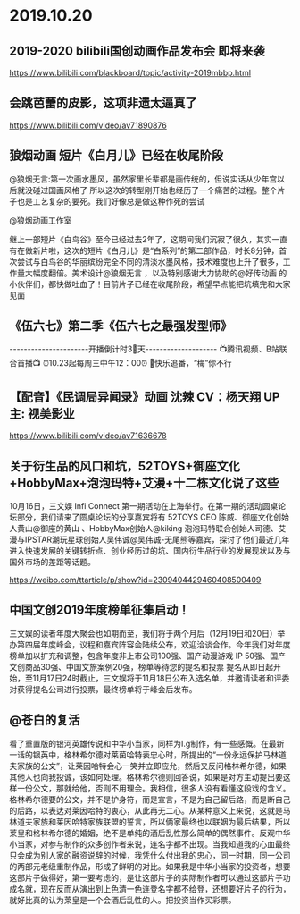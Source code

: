 # 2019.10.20


## 2019-2020 bilibili国创动画作品发布会 即将来袭

https://www.bilibili.com/blackboard/topic/activity-2019mbbp.html
## 会跳芭蕾的皮影，这项非遗太逼真了

https://www.bilibili.com/video/av71890876
 

## 狼烟动画 短片《白月儿》已经在收尾阶段

@狼烟无言:第一次画水墨风，虽然家里长辈都是画传统的，但说实话从少年宫以后就没碰过国画风格了 所以这次的转型刚开始也经历了一个痛苦的过程。整个片子也是工艺复杂的要死。我们好像总是做这种作死的尝试

@狼烟动画工作室                            

继上一部短片《白鸟谷》至今已经过去2年了，这期间我们沉寂了很久，其实一直有在做新片啦，这次的短片《白月儿》是“白系列”的第二部作品，时长8分钟，首次尝试与白鸟谷的华丽缤纷完全不同的清淡水墨风格，技术难度也上升了很多，工作量大幅度翻倍。美术设计@狼烟无言 ，以及特别感谢大力协助的@好传动画 的小伙伴们，都快做吐血了！目前片子已经在收尾阶段，希望早点能把坑填完和大家见面
## 《伍六七》第二季《伍六七之最强发型师》

----------------------开播倒计时3⃣天--------------------
            📺腾讯视频、B站联合首播📺
          ⏰10.23起每周三中午12：00⏰
             🌟快乐追番，“梅”你不行
## 【配音】《民调局异闻录》动画 沈辣 CV：杨天翔 UP主: 视美影业

https://www.bilibili.com/video/av71636678
 


## 关于衍生品的风口和坑，52TOYS+御座文化+HobbyMax+泡泡玛特+艾漫+十二栋文化说了这些

10月16日，三文娱 Infi Connect 第一期活动在上海举行。在第一期的活动圆桌论坛部分，我们请来了圆桌论坛的分享嘉宾将有 52TOYS CEO 陈威、御座文化创始人黄山@御座的黄山  、HobbyMax创始人@kiking 泡泡玛特联合创始人司德、艾漫与IPSTAR潮玩星球创始人吴伟诚@吴伟诚-无尾熊等嘉宾，探讨了他们最近几年进入快速发展的关键转折点、创业经历过的坑、国内衍生品行业的发展现状以及与国外市场的差距等话题。

https://weibo.com/ttarticle/p/show?id=2309404429460408500409
## 中国文创2019年度榜单征集启动！

三文娱的读者年度大聚会也如期而至，我们将于两个月后（12月19日和20日）举办第四届年度峰会，议程和嘉宾阵容会陆续公布，欢迎洽谈合作。今年我们对年度榜单加以扩充和调整，包含年度非上市公司100强、国产动漫游戏 IP 50强、国产文创商品30强、中国文旅案例20强，榜单等待您的提名和投票
提名从即日起开始，至11月17日24时截止，三文娱将于11月18日公布入选名单，并邀请读者和评委对获得提名公司进行投票，最终榜单将于峰会后发布。



## @苍白的复活
看了重置版的银河英雄传说和中华小当家，同样为I.g制作，有一些感慨。在最新一话的银英中，格林希尔德对莱茵哈特表忠心时，所提出的“一份永远保护马林道夫家族的公文”，让莱因哈特会心一笑并立即应允，然后又反问格林希尔德，如果其他人也向我投诚，该如何处理。格林希尔德则回答说，如果是对方主动提出要这样一份公文，那就给他，否则不用理会。我相信，很多人没有看懂这段戏的含义。格林希尔德要的公文，并不是护身符，而是宣言，不是为自己留后路，而是断自己的后路，以表达对莱因哈特的衷心，从此再无二心。从某种意义上来说，这就是马林道夫家族和莱因哈特家族联盟的誓言，所以俩家最终也以联姻为最后结果，所以莱皇和格林希尔德的婚姻，绝不是单纯的酒后乱性那么简单的偶然事件。反观中华小当家，对参与制作的众多创作者来说，连名字都不出现。当我知道我的心血最终只会成为别人家的融资说辞的时候，我凭什么付出我的忠心，同一时期，同一公司的两部元老级重制作品，形成了鲜明的对比。如果我是中华小当家的投资者，想要这部片子做得好，第一要考虑的，是让这部片子的实际制作者可以通过这部片子功成名就，现在反而从演出到上色清一色连登名字都不给登，还想要好片子的行为，就好比真的认为莱皇是一个会酒后乱性的人。把投资当作买彩票。